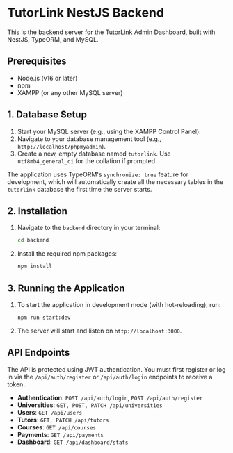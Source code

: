 # TutorLink NestJS Backend

This is the backend server for the TutorLink Admin Dashboard, built with NestJS, TypeORM, and MySQL.

## Prerequisites

- Node.js (v16 or later)
- npm
- XAMPP (or any other MySQL server)

## 1. Database Setup

1.  Start your MySQL server (e.g., using the XAMPP Control Panel).
2.  Navigate to your database management tool (e.g., `http://localhost/phpmyadmin`).
3.  Create a new, empty database named `tutorlink`. Use `utf8mb4_general_ci` for the collation if prompted.

The application uses TypeORM's `synchronize: true` feature for development, which will automatically create all the necessary tables in the `tutorlink` database the first time the server starts.

## 2. Installation

1.  Navigate to the `backend` directory in your terminal:
    ```bash
    cd backend
    ```
2.  Install the required npm packages:
    ```bash
    npm install
    ```

## 3. Running the Application

1.  To start the application in development mode (with hot-reloading), run:
    ```bash
    npm run start:dev
    ```
2.  The server will start and listen on `http://localhost:3000`.

## API Endpoints

The API is protected using JWT authentication. You must first register or log in via the `/api/auth/register` or `/api/auth/login` endpoints to receive a token.

- **Authentication**: `POST /api/auth/login`, `POST /api/auth/register`
- **Universities**: `GET, POST, PATCH /api/universities`
- **Users**: `GET /api/users`
- **Tutors**: `GET, PATCH /api/tutors`
- **Courses**: `GET /api/courses`
- **Payments**: `GET /api/payments`
- **Dashboard**: `GET /api/dashboard/stats`
